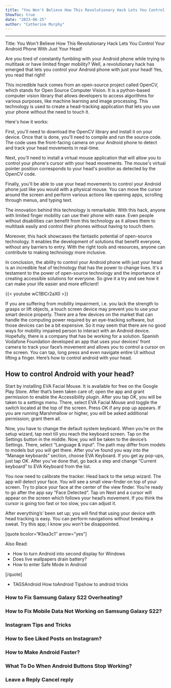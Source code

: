 ```yaml
---
title: "You Won't Believe How This Revolutionary Hack Lets You Control Your Android Phone With Just Your Head!"
ShowToc: true 
date: "2023-06-25"
author: "Catherine Murphy"
---
```

*****
Title: You Won't Believe How This Revolutionary Hack Lets You Control Your Android Phone With Just Your Head!

Are you tired of constantly fumbling with your Android phone while trying to multitask or have limited finger mobility? Well, a revolutionary hack has emerged that lets you control your Android phone with just your head! Yes, you read that right!

This incredible hack comes from an open-source project called OpenCV, which stands for Open Source Computer Vision. It is a python-based computer vision library that allows developers to access algorithms for various purposes, like machine learning and image processing. This technology is used to create a head-tracking application that lets you use your phone without the need to touch it.

Here's how it works:

First, you'll need to download the OpenCV library and install it on your device. Once that is done, you'll need to compile and run the source code. The code uses the front-facing camera on your Android phone to detect and track your head movements in real-time.

Next, you'll need to install a virtual mouse application that will allow you to control your phone's cursor with your head movements. The mouse's virtual pointer position corresponds to your head's position as detected by the OpenCV code.

Finally, you'll be able to use your head movements to control your Android phone just like you would with a physical mouse. You can move the cursor around the screen and perform various actions like opening apps, scrolling through menus, and typing text.

The innovation behind this technology is remarkable. With this hack, anyone with limited finger mobility can use their phone with ease. Even people without disabilities can benefit from this technology as it allows them to multitask easily and control their phones without having to touch them.

Moreover, this hack showcases the fantastic potential of open-source technology. It enables the development of solutions that benefit everyone, without any barriers to entry. With the right tools and resources, anyone can contribute to making technology more inclusive.

In conclusion, the ability to control your Android phone with just your head is an incredible feat of technology that has the power to change lives. It's a testament to the power of open-source technology and the importance of creating accessible solutions for everyone. So give it a try and see how it can make your life easier and more efficient!

{{< youtube wC1BlCr2aX0 >}} 



If you are suffering from mobility impairment, i.e. you lack the strength to grasps or lift objects, a touch screen device may prevent you to use your smart device properly. There are a few devices on the market that can handle the computing power required by an eye-tracking software, but those devices can be a bit expensive. So it may seem that there are no good ways for mobility impaired person to interact with an Android device. Hopefully, there is a company that has be working for a solution. Spanish Vodafone Foundation developed an app that uses your devices’ front camera to track your face’s movement and allows you to control a cursor on the screen. You can tap, long press and even navigate entire UI without lifting a finger. Here’s how to control android with your head.
 
## How to control Android with your head?
 
Start by installing EVA Facial Mouse. It is available for free on the Google Play Store. After that’s been taken care of; open the app and grant permission to enable the Accessibility plugin. After you tap OK, you will be taken to a settings menu. There, select EVA Facial Mouse and toggle the switch located at the top of the screen. Press OK if any pop up appears. If you are running Marshmallow or higher, you will be asked additional permission; grant them all.
 
Now, you have to change the default system keyboard. When you’re on the setup wizard, tap next till you reach the keyboard screen. Tap on the Settings button in the middle. Now, you will be taken to the device’s Settings. There, select “Language & input”. The path may differ from models to models but you will get there. After you’ve found you way into the “Manage keyboards” section, choose EVA Keyboard. If you get ay pop-ups, just tap OK. After you’ve done that, go back a step and change “Current keyboard” to EVA Keyboard from the list.
 
You now need to calibrate the tracker. Head back to the setup wizard. The app will detect your face. You will see a small view-finder on top of your screen. Try to place your face at the center of the view finder. You’re ready to go after the app say “Face Detected”. Tap on Next and a cursor will appear on the screen which follows your head’s movement. If you think the cursor is going too fast or too slow, you can adjust it.
 
After everything’s’ been set up; you will find that using your device with head tracking is easy. You can perform navigations without breaking a sweat. Try this app; I know you won’t be disappointed.
 
[quote bcolor=”#3ea3c1″ arrow=”yes”]
 
Also Read:
 
- How to turn Android into second display for Windows
 - Does live wallpapers drain battery?
 - How to enter Safe Mode in Android

 
[/quote]
 
- TAGSAndroid How toAndroid Tipshow to android tricks

 
### How to Fix Samsung Galaxy S22 Overheating?
 
### How to Fix Mobile Data Not Working on Samsung Galaxy S22?
 
### Instagram Tips and Tricks
 
### How to See Liked Posts on Instagram?
 
### How to Make Android Faster?
 
### What To Do When Android Buttons Stop Working?
 
### Leave a Reply Cancel reply





